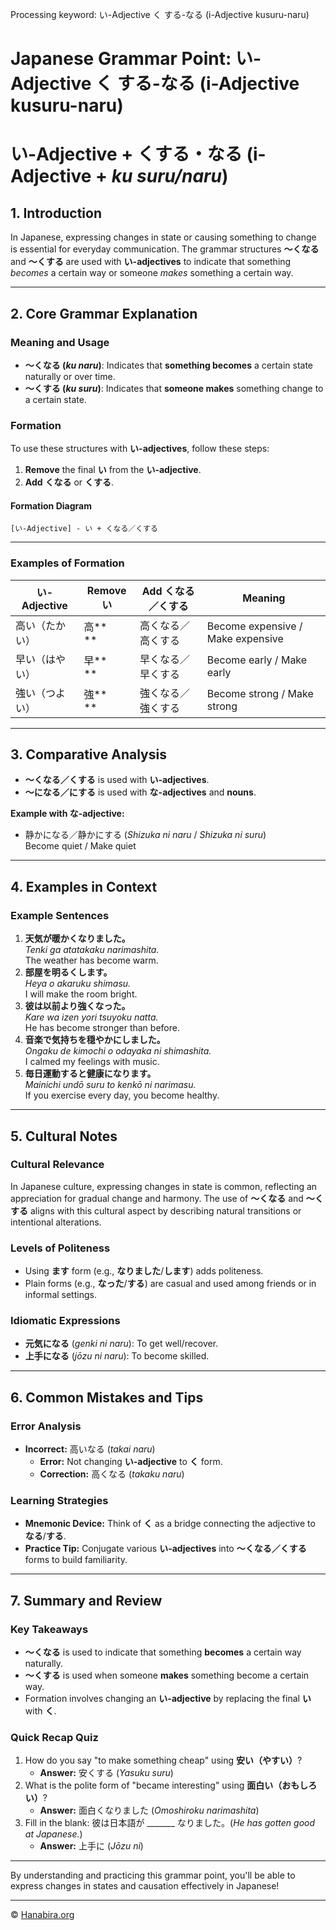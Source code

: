 Processing keyword: い-Adjective く する-なる (i-Adjective kusuru-naru)
# Japanese Grammar Point: い-Adjective く する-なる (i-Adjective kusuru-naru)
# い-Adjective + くする・なる (i-Adjective + *ku suru/naru*)
## 1. Introduction
In Japanese, expressing changes in state or causing something to change is essential for everyday communication. The grammar structures **〜くなる** and **〜くする** are used with **い-adjectives** to indicate that something *becomes* a certain way or someone *makes* something a certain way.

---
## 2. Core Grammar Explanation
### Meaning and Usage
- **〜くなる (*ku naru*)**: Indicates that **something becomes** a certain state naturally or over time.
- **〜くする (*ku suru*)**: Indicates that **someone makes** something change to a certain state.
### Formation
To use these structures with **い-adjectives**, follow these steps:
1. **Remove** the final **い** from the **い-adjective**.
2. **Add** **くなる** or **くする**.
#### Formation Diagram
```plaintext
[い-Adjective] - い + くなる／くする
```
---
### Examples of Formation
| **い-Adjective** | **Remove い** | **Add くなる／くする**       | **Meaning**                          |
|------------------|---------------|-----------------------------|--------------------------------------|
| 高い（たかい）    | 高**　**      | 高くなる／高くする          | Become expensive / Make expensive    |
| 早い（はやい）    | 早**　**      | 早くなる／早くする          | Become early / Make early            |
| 強い（つよい）    | 強**　**      | 強くなる／強くする          | Become strong / Make strong          |
---
## 3. Comparative Analysis
- **〜くなる／くする** is used with **い-adjectives**.
- **〜になる／にする** is used with **な-adjectives** and **nouns**.
  
**Example with な-adjective:**
- 静かになる／静かにする (*Shizuka ni naru* / *Shizuka ni suru*)  
  Become quiet / Make quiet
---
## 4. Examples in Context
### Example Sentences
1. **天気が暖かくなりました。**  
   *Tenki ga atatakaku narimashita.*  
   The weather has become warm.
2. **部屋を明るくします。**  
   *Heya o akaruku shimasu.*  
   I will make the room bright.
3. **彼は以前より強くなった。**  
   *Kare wa izen yori tsuyoku natta.*  
   He has become stronger than before.
4. **音楽で気持ちを穏やかにしました。**  
   *Ongaku de kimochi o odayaka ni shimashita.*  
   I calmed my feelings with music.
5. **毎日運動すると健康になります。**  
   *Mainichi undō suru to kenkō ni narimasu.*  
   If you exercise every day, you become healthy.
---
## 5. Cultural Notes
### Cultural Relevance
In Japanese culture, expressing changes in state is common, reflecting an appreciation for gradual change and harmony. The use of **〜くなる** and **〜くする** aligns with this cultural aspect by describing natural transitions or intentional alterations.
### Levels of Politeness
- Using **ます** form (e.g., **なりました**/**します**) adds politeness.
- Plain forms (e.g., **なった**/**する**) are casual and used among friends or in informal settings.
### Idiomatic Expressions
- **元気になる** (*genki ni naru*): To get well/recover.
- **上手になる** (*jōzu ni naru*): To become skilled.
---
## 6. Common Mistakes and Tips
### Error Analysis
- **Incorrect:** 高いなる (*takai naru*)
  - **Error:** Not changing **い-adjective** to **く** form.
  - **Correction:** 高くなる (*takaku naru*)
### Learning Strategies
- **Mnemonic Device:** Think of **く** as a bridge connecting the adjective to **なる**/**する**.
- **Practice Tip:** Conjugate various **い-adjectives** into **〜くなる／くする** forms to build familiarity.
---
## 7. Summary and Review
### Key Takeaways
- **〜くなる** is used to indicate that something **becomes** a certain way naturally.
- **〜くする** is used when someone **makes** something become a certain way.
- Formation involves changing an **い-adjective** by replacing the final **い** with **く**.
### Quick Recap Quiz
1. How do you say "to make something cheap" using **安い（やすい）**?
   - **Answer:** 安くする (*Yasuku suru*)
2. What is the polite form of "became interesting" using **面白い（おもしろい）**?
   - **Answer:** 面白くなりました (*Omoshiroku narimashita*)
3. Fill in the blank: 彼は日本語が _______ なりました。(*He has gotten good at Japanese.*)
   - **Answer:** 上手に (*Jōzu ni*)
---
By understanding and practicing this grammar point, you'll be able to express changes in states and causation effectively in Japanese!


---

© [Hanabira.org](https://hanabira.org)
